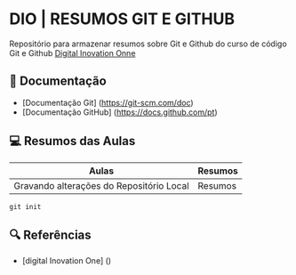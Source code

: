 # DIO | RESUMOS GIT E GITHUB

Repositório para armazenar resumos sobre Git e Github do curso de código Git e Github [Digital Inovation Onne](https://www.dio.me/)

## 📔 Documentação
- [Documentação Git] (https://git-scm.com/doc)
- [Documentação GitHub] (https://docs.github.com/pt)

## 💻 Resumos das Aulas

| Aulas | Resumos |
|------|---------|
|Gravando alterações do Repositório Local | Resumos

```
git init
```

## 🔍 Referências
- [digital Inovation One] ()
